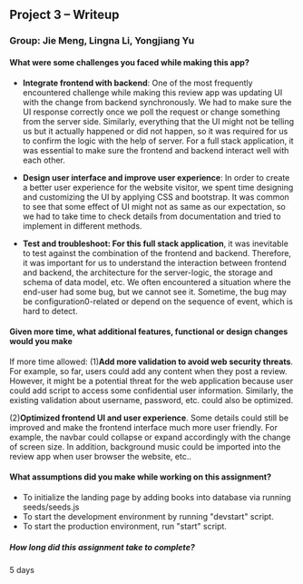 ## Project 3 – Writeup
### Group: Jie Meng, Lingna Li, Yongjiang Yu


#### What were some challenges you faced while making this app?

-	**Integrate frontend with backend**: One of the most frequently encountered challenge while making this review app was updating UI with the change from backend synchronously. We had to make sure the UI response correctly once we poll the request or change something from the server side. Similarly, everything that the UI might not be telling us but it actually happened or did not happen, so it was required for us to confirm the logic with the help of server. For a full stack application, it was essential to make sure the frontend and backend interact well with each other.

-	**Design user interface and improve user experience**: In order to create a better user experience for the website visitor, we spent time designing and customizing the UI by applying CSS and bootstrap. It was common to see that some effect of UI might not as same as our expectation, so we had to take time to check details from documentation and tried to implement in different methods. 

-	**Test and troubleshoot: For this full stack application**, it was inevitable to test against the combination of the frontend and backend. Therefore, it was important for us to understand the interaction between frontend and backend, the architecture for the server-logic, the storage and schema of data model, etc. We often encountered a situation where the end-user had some bug, but we cannot see it. Sometime, the bug may be configuration0-related or depend on the sequence of event, which is hard to detect.



#### Given more time, what additional features, functional or design changes would you make

If more time allowed:
(1)**Add more validation to avoid web security threats**. For example, so far, users could add any content when they post a review. However, it might be a potential threat for the web application because user could add script to access some confidential user information. Similarly, the existing validation about username, password, etc. could also be optimized. 

(2)**Optimized frontend UI and user experience**. Some details could still be improved and make the frontend interface much more user friendly. For example, the navbar could collapse or expand accordingly with the change of screen size. In addition, background music could be imported into the review app when user browser the website, etc..

#### What assumptions did you make while working on this assignment?

-	To initialize the landing page by adding books into database via running seeds/seeds.js
-	To start the development environment by running "devstart" script.
-	To start the production environment, run "start" script.

##### How long did this assignment take to complete?

5 days
